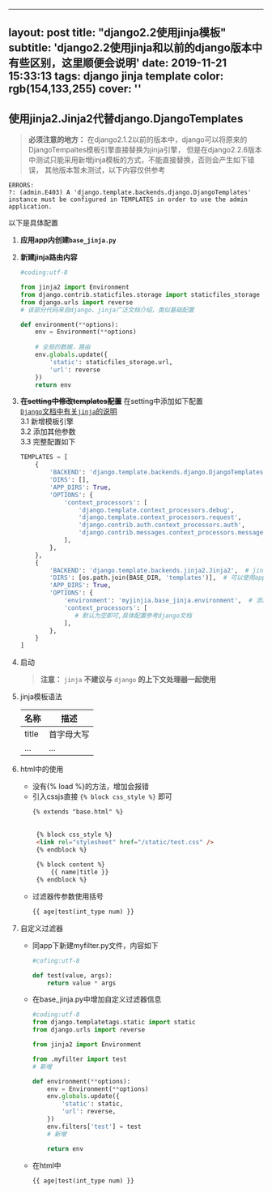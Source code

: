 ---
layout: post
title:  "django2.2使用jinja模板"
subtitle: 'django2.2使用jinja和以前的django版本中有些区别，这里顺便会说明'
date:   2019-11-21 15:33:13
tags: django jinja template
color: rgb(154,133,255)
cover: ''
---
## 使用jinja2.Jinja2代替django.DjangoTemplates

> **必须注意的地方：** 在django2.1.2以前的版本中，django可以将原来的DjangoTempaltes模板引擎直接替换为jinja引擎，
> 但是在django2.2.6版本中测试只能采用新增jinja模板的方式，不能直接替换，否则会产生如下错误，
> 其他版本暂未测试，以下内容仅供参考  
```text
ERRORS:
?: (admin.E403) A 'django.template.backends.django.DjangoTemplates' instance must be configured in TEMPLATES in order to use the admin application.
```
以下是具体配置

1. **应用app内创建`base_jinja.py`**
2. **新建jinja路由内容**  
    ```python
    #coding:utf-8

    from jinja2 import Environment
    from django.contrib.staticfiles.storage import staticfiles_storage
    from django.urls import reverse
    # 该部分代码来自django、jinja广泛文档介绍，类似基础配置  
    
    def environment(**options):
        env = Environment(**options)
        
        # 全局的数据，路由
        env.globals.update({
            'static': staticfiles_storage.url,
            'url': reverse
        })
        return env
    ```

3. **~~在setting中修改templates配置~~** 在setting中添加如下配置  
    [`Django`文档中有关`jinja`的说明](https://docs.djangoproject.com/en/2.2/topics/templates/#django.template.backends.django.DjangoTemplates)  
    3.1 新增模板引擎  
    3.2 添加其他参数  
    3.3 完整配置如下  
    ```python
    TEMPLATES = [
        {
            'BACKEND': 'django.template.backends.django.DjangoTemplates',
            'DIRS': [],
            'APP_DIRS': True,
            'OPTIONS': {
                'context_processors': [
                    'django.template.context_processors.debug',
                    'django.template.context_processors.request',
                    'django.contrib.auth.context_processors.auth',
                    'django.contrib.messages.context_processors.messages',
                ],
            },
        },
        {
            'BACKEND': 'django.template.backends.jinja2.Jinja2',  # jinja模板引擎
            'DIRS': [os.path.join(BASE_DIR, 'templates')],  # 可以使用app内的template自定义文件夹
            'APP_DIRS': True,
            'OPTIONS': {
                'environment': 'myjinjia.base_jinja.environment',  # 添加jinja2模板引擎虚拟环境
                'context_processors': [
                   # 默认为空即可,具体配置参考django文档
                ],
            },
        }
    ]
    ```
4. 启动  
    > **注意：** `jinja` **不建议与** `django` **的上下文处理器一起使用**  

5. jinja模板语法  

    |名称|描述|  
    |---|----|  
    |title|首字母大写|
    |...|...|
      
6. html中的使用
   * 没有{% load %}的方法，增加会报错
   * 引入cssjs直接 `{% block css_style %}` 即可  
       ```html
       {% extends "base.html" %}
        
        
        {% block css_style %}
        <link rel="stylesheet" href="/static/test.css" />
        {% endblock %}
        
        {% block content %}
            {{ name|title }}
        {% endblock %}
        ```
   * 过滤器传参数使用括号
        ```html
        {{ age|test(int_type num) }}
        ```
   
6. 自定义过滤器  
    * 同app下新建myfilter.py文件，内容如下
        ```python
        #cofing:utf-8
        
        def test(value, args):
            return value * args
        ```  
   
    * 在base_jinja.py中增加自定义过滤器信息
        ```python
        #coding:utf-8
        from django.templatetags.static import static
        from django.urls import reverse
        
        from jinja2 import Environment
        
        from .myfilter import test
        # 新增
        
        def environment(**options):
            env = Environment(**options)
            env.globals.update({
                'static': static,
                'url': reverse,
            })
            env.filters['test'] = test
            # 新增
        
            return env
        ```
    
    * 在html中
        ```html
        {{ age|test(int_type num) }}
        ```


